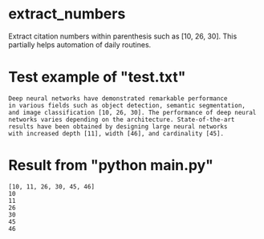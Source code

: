 # extract_numbers
Extract citation numbers within parenthesis such as [10, 26, 30]. This partially helps automation of daily routines.

# Test example of "test.txt"
```
Deep neural networks have demonstrated remarkable performance
in various fields such as object detection, semantic segmentation,
and image classification [10, 26, 30]. The performance of deep neural
networks varies depending on the architecture. State-of-the-art
results have been obtained by designing large neural networks
with increased depth [11], width [46], and cardinality [45].
```

# Result from "python main.py"
```
[10, 11, 26, 30, 45, 46]
10
11
26
30
45
46
```

